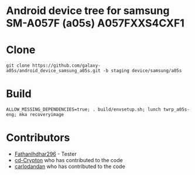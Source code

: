 # Android device tree for samsung SM-A057F (a05s) A057FXXS4CXF1

# Clone
    git clone https://github.com/galaxy-a05s/android_device_samsung_a05s.git -b staging device/samsung/a05s

# Build
    ALLOW_MISSING_DEPENDENCIES=true; . build/envsetup.sh; lunch twrp_a05s-eng; mka recoveryimage
# Contributors
- [FathanIhdhar296](https://github.com/FathanIhdhar296) - Tester
- [cd-Crypton](https://github.com/cd-Crypton) who has contributed to the code
- [carlodandan](https://github.com/carlodandan) who has contributed to the code
